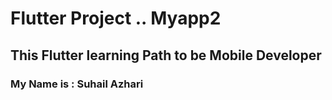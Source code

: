 # Flutter Project .. Myapp2
## This Flutter learning Path to be Mobile Developer
### My Name is : Suhail Azhari 
